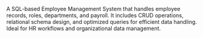 A SQL-based Employee Management System that handles employee records, roles, departments, and payroll. It includes CRUD operations, relational schema design, and optimized queries for efficient data handling. Ideal for HR workflows and organizational data management.

